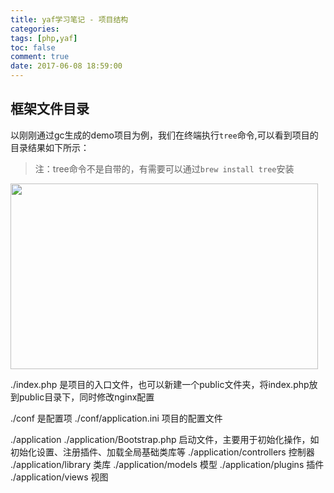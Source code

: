 ```yaml
---
title: yaf学习笔记 - 项目结构
categories:
tags: [php,yaf]
toc: false
comment: true
date: 2017-06-08 18:59:00
---
```









## 框架文件目录
以刚刚通过gc生成的demo项目为例，我们在终端执行`tree`命令,可以看到项目的目录结果如下所示：

> 注：tree命令不是自带的，有需要可以通过`brew install tree`安装

<img src="/images/20170609149700575912100.png" width="492" height="297"/>

<!--more-->

./index.php	是项目的入口文件，也可以新建一个public文件夹，将index.php放到public目录下，同时修改nginx配置

./conf	是配置项
./conf/application.ini	项目的配置文件

./application
./application/Bootstrap.php	启动文件，主要用于初始化操作，如初始化设置、注册插件、加载全局基础类库等
./application/controllers	控制器
./application/library	类库
./application/models	模型
./application/plugins	插件
./application/views	   视图
